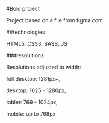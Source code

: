 #Bold project

Project based on a file from figma.com

##technologies

HTML5, CSS3, SASS, JS

###resolutions

Resolutions adjusted to width:

full desktop: 1281px+,

desktop: 1025 - 1280px,

tablet: 769 - 1024px,

mobile: up to 768px